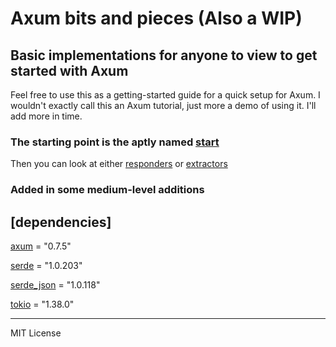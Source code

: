 # Axum bits and pieces (Also a WIP)

## Basic implementations for anyone to view to get started with Axum

Feel free to use this as a getting-started guide for a quick setup for Axum.  I wouldn't exactly call this an Axum tutorial, just more a demo of using it.  I'll add more in time.

### The starting point is the aptly named [start](https://github.com/Muddanak/axum-bits/tree/master/start)

Then you can look at either [responders](https://github.com/Muddanak/axum-bits/tree/master/responders) or [extractors](https://github.com/Muddanak/axum-bits/tree/master/extractors)

### Added in some medium-level additions

## [dependencies]

[axum](https://crates.io/crates/axum) = "0.7.5"

[serde](https://crates.io/crates/serde) = "1.0.203"

[serde_json](https://crates.io/crates/serde_json) = "1.0.118"

[tokio](https://crates.io/crates/tokio) = "1.38.0"

---
MIT License
